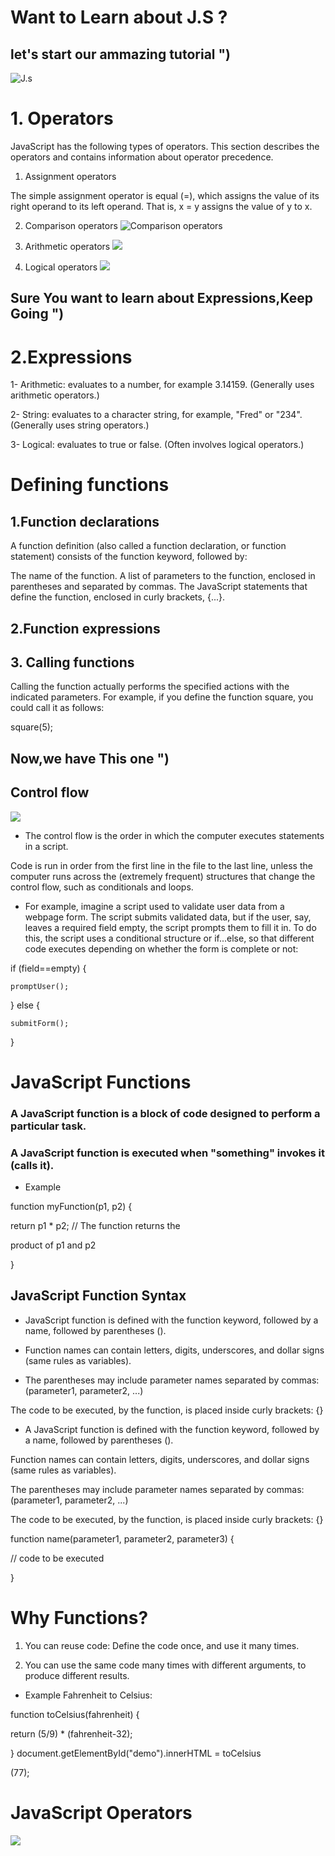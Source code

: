 
# Want to Learn about J.S ?
## let's start our ammazing tutorial ")
![J.s](https://ourcodeworld.com/public-media/articles/articleocw-599c32ed84d5a.png)


# 1. Operators
JavaScript has the following types of operators. This section describes the operators and contains information about operator precedence.

1. Assignment operators

The simple assignment operator is equal (=), which assigns the value of its right operand to its left operand. That is, x = y assigns the value of y to x.


2. Comparison operators
![Comparison operators](https://www.pylenin.com/img/comparison-operators/comparison-table-2.png)

3. Arithmetic operators
![](https://contribute.geeksforgeeks.org/wp-content/uploads/arithmetic-operators.png)


4. Logical operators
![](https://miro.medium.com/max/499/1*9w4mE4Wf-JWii_E9aU8AeQ.jpeg)


## Sure You want to learn about Expressions,Keep Going  ")













# 2.Expressions

1- Arithmetic: evaluates to a number, for example 3.14159. (Generally uses arithmetic operators.)


2- String: evaluates to a character string, for example, "Fred" or "234". (Generally uses string operators.)

3- Logical: evaluates to true or false. (Often involves logical operators.)








# Defining functions
 ## 1.Function declarations
A function definition (also called a function declaration, or function statement) consists of the function keyword, followed by:

The name of the function.
A list of parameters to the function, enclosed in parentheses and separated by commas.
The JavaScript statements that define the function, enclosed in curly brackets, {...}.

## 2.Function expressions

## 3. Calling functions
Calling the function actually performs the specified actions with the indicated parameters. For example, if you define the function square, you could call it as follows:

square(5);





## Now,we have This one ")
## Control flow

![](https://cinthialandia.com/static/642f07a5034650c5162ca1257a8c051f/ee604/loops.png)

- The control flow is the order in which the computer executes statements in a script.

Code is run in order from the first line in the file to the last line, unless the computer runs across the (extremely frequent) structures that change the control flow, such as conditionals and loops. 

* For example, imagine a script used to validate user data from a webpage form. The script submits validated data, but if the user, say, leaves a required field empty, the script prompts them to fill it in. To do this, the script uses a conditional structure or if...else, so that different code executes depending on whether the form is complete or not:

if (field==empty) {

    promptUser();

} else {  

    submitForm();
}
# JavaScript Functions
### A JavaScript function is a block of code designed to perform a particular task.
### A JavaScript function is executed when "something" invokes it (calls it).
- Example

function myFunction(p1, p2) {

  return p1 * p2;   // The function returns the 

  product of p1 and p2

}

## JavaScript Function Syntax
 - JavaScript function is defined with the function keyword, followed by a name, followed by parentheses ().

- Function names can contain letters, digits, underscores, and dollar signs (same rules as variables).

- The parentheses may include parameter names separated by commas:
(parameter1, parameter2, ...)

The code to be executed, by the function, is placed inside curly brackets: {}


- A JavaScript function is defined with the function keyword, followed by a name, followed by parentheses ().

Function names can contain letters, digits, underscores, and dollar signs (same rules as variables).

The parentheses may include parameter names separated by commas:
(parameter1, parameter2, ...)

The code to be executed, by the function, is placed inside curly brackets: {}

function name(parameter1, parameter2, parameter3) {

  // code to be executed

}


# Why Functions?

1. You can reuse code: Define the code once, and use it many times.

2. You can use the same code many times with different arguments, to produce different results.

- Example
 Fahrenheit to Celsius:

function toCelsius(fahrenheit) {

  return (5/9) * (fahrenheit-32);


}
document.getElementById("demo").innerHTML = toCelsius

(77);


# JavaScript Operators
![](https://dotnettutorials.net/wp-content/uploads/2020/02/JavaScript-Operators.png)





